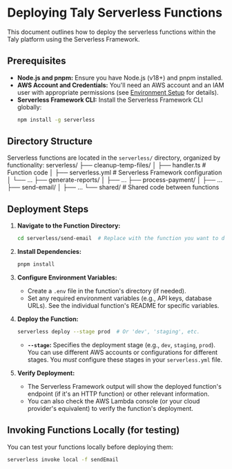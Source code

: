 # Deploying Taly Serverless Functions

This document outlines how to deploy the serverless functions within the Taly platform using the Serverless Framework.

## Prerequisites

-   **Node.js and pnpm:** Ensure you have Node.js (v18+) and pnpm installed.
-   **AWS Account and Credentials:** You'll need an AWS account and an IAM user with appropriate permissions (see [Environment Setup](environment-setup.md) for details).
-   **Serverless Framework CLI:** Install the Serverless Framework CLI globally:
    ```bash
    npm install -g serverless
    ```

## Directory Structure

Serverless functions are located in the `serverless/` directory, organized by functionality:
serverless/
├── cleanup-temp-files/
│ ├── handler.ts # Function code
│ ├── serverless.yml # Serverless Framework configuration
│ └── ...
├── generate-reports/
│ ├── ...
├── process-payment/
│ ├── ...
├── send-email/
│ ├── ...
└── shared/ # Shared code between functions


## Deployment Steps

1.  **Navigate to the Function Directory:**

    ```bash
    cd serverless/send-email  # Replace with the function you want to deploy
    ```

2.  **Install Dependencies:**

    ```bash
    pnpm install
    ```

3.  **Configure Environment Variables:**

    *   Create a `.env` file in the function's directory (if needed).
    *   Set any required environment variables (e.g., API keys, database URLs). See the individual function's README for specific variables.

4.  **Deploy the Function:**

    ```bash
    serverless deploy --stage prod  # Or 'dev', 'staging', etc.
    ```

    *   **`--stage`:** Specifies the deployment stage (e.g., `dev`, `staging`, `prod`).  You can use different AWS accounts or configurations for different stages.  You *must* configure these stages in your `serverless.yml` file.

5.  **Verify Deployment:**

    *   The Serverless Framework output will show the deployed function's endpoint (if it's an HTTP function) or other relevant information.
    *   You can also check the AWS Lambda console (or your cloud provider's equivalent) to verify the function's deployment.

## Invoking Functions Locally (for testing)

You can test your functions locally before deploying them:

```bash
serverless invoke local -f sendEmail  
